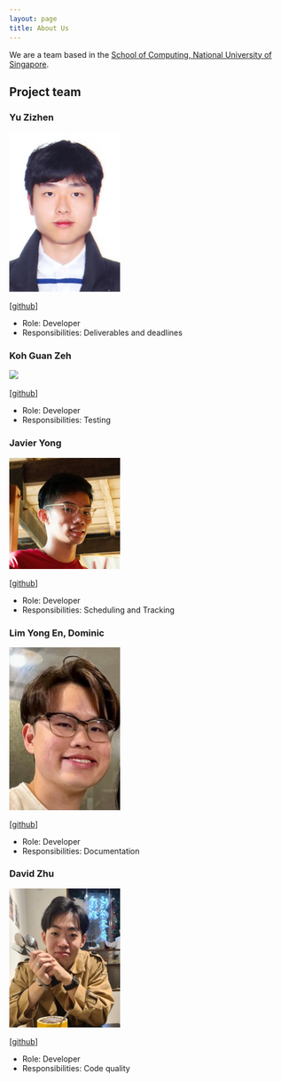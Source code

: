 ```yaml
---
layout: page
title: About Us
---
```


We are a team based in the [School of Computing, National University of Singapore](http://www.comp.nus.edu.sg).

## Project team

### Yu Zizhen

<img src="images/yuzizhen.png" width="200px">

[[github](https://github.com/YuZizhen)]

* Role: Developer
* Responsibilities: Deliverables and deadlines

### Koh Guan Zeh

<img src="images/kohguanzeh.png" width="200px">

[[github](https://github.com/KohGuanZeh)]

* Role: Developer
* Responsibilities: Testing

### Javier Yong

<img src="images/javiery3889.png" width="200px">

[[github](https://github.com/Javiery3889)]

* Role: Developer
* Responsibilities: Scheduling and Tracking

### Lim Yong En, Dominic

<img src="images/arixeyeion.png" width="200px">

[[github](http://github.com/Arixeyeion)]

* Role: Developer
* Responsibilities: Documentation

### David Zhu

<img src="images/dethada.png" width="200px">

[[github](http://github.com/Dethada)]

* Role: Developer
* Responsibilities: Code quality
